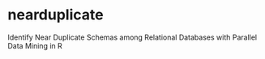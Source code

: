 # nearduplicate
Identify Near Duplicate Schemas among Relational Databases with Parallel Data Mining in R
